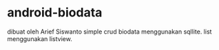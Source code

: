 # android-biodata

dibuat oleh Arief Siswanto
simple crud biodata menggunakan sqllite.
list menggunakan listview.
